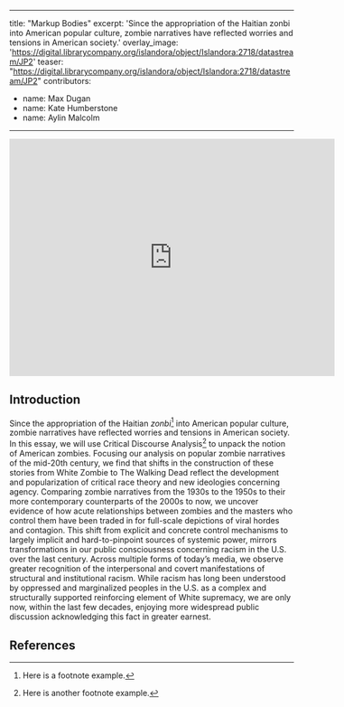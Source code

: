 

---
title: "Markup Bodies"
excerpt: 'Since the appropriation of the Haitian zonbi into American popular culture, zombie narratives have reflected worries and tensions in American society.'
overlay_image: 'https://digital.librarycompany.org/islandora/object/Islandora:2718/datastream/JP2'
teaser: "https://digital.librarycompany.org/islandora/object/Islandora:2718/datastream/JP2"
contributors:
  - name: Max Dugan
  - name: Kate Humberstone
  - name: Aylin Malcolm
---

<iframe src="https://slides.com/maxdugan/deck/embed" width="576" height="420" scrolling="no" frameborder="0" webkitallowfullscreen mozallowfullscreen allowfullscreen></iframe>

## Introduction

Since the appropriation of the Haitian *zonbi*[^1] into American popular culture, zombie narratives have reflected worries and tensions in American society. In this essay, we will use Critical Discourse Analysis[^2] to unpack the notion of American zombies. Focusing our analysis on popular zombie narratives of the mid-20th century, we find that shifts in the construction of these stories from White Zombie to The Walking Dead reflect the development and popularization of critical race theory and new ideologies concerning agency. Comparing zombie narratives from the 1930s to the 1950s to their more contemporary counterparts of the 2000s to now, we uncover evidence of how acute relationships between zombies and the masters who control them have been traded in for full-scale depictions of viral hordes and contagion. This shift from explicit and concrete control mechanisms to largely implicit and hard-to-pinpoint sources of systemic power, mirrors transformations in our public consciousness concerning racism in the U.S. over the last century. Across multiple forms of today’s media, we observe greater recognition of the interpersonal and covert manifestations of structural and institutional racism. While racism has long been understood by oppressed and marginalized peoples in the U.S. as a complex and structurally supported reinforcing element of White supremacy, we are only now, within the last few decades, enjoying more widespread public discussion acknowledging this fact in greater earnest.

## References

[^1]: Here is a footnote example.
[^2]: Here is another footnote example.
